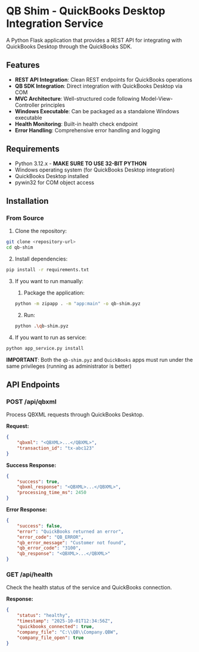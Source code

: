 # QB Shim - QuickBooks Desktop Integration Service

A Python Flask application that provides a REST API for integrating with QuickBooks Desktop through the QuickBooks SDK.

## Features

- **REST API Integration**: Clean REST endpoints for QuickBooks operations
- **QB SDK Integration**: Direct integration with QuickBooks Desktop via COM
- **MVC Architecture**: Well-structured code following Model-View-Controller principles
- **Windows Executable**: Can be packaged as a standalone Windows executable
- **Health Monitoring**: Built-in health check endpoint
- **Error Handling**: Comprehensive error handling and logging

## Requirements

- Python 3.12.x - **MAKE SURE TO USE 32-BIT PYTHON**
- Windows operating system (for QuickBooks Desktop integration)
- QuickBooks Desktop installed
- pywin32 for COM object access

## Installation

### From Source

1. Clone the repository:
```bash
git clone <repository-url>
cd qb-shim
```

2. Install dependencies:
```bash
pip install -r requirements.txt
```

3. If you want to run manually:
   
    1. Package the application:
    ```bash
    python -m zipapp . -m "app:main" -o qb-shim.pyz
    ```

   2. Run:
    ```bash
    python .\qb-shim.pyz
    ```
4. If you want to run as service:
```bash
python app_service.py install
```
**IMPORTANT**: Both the `qb-shim.pyz` and `QuickBooks` apps must run under the same privileges (running as administrator is better)

## API Endpoints

### POST /api/qbxml

Process QBXML requests through QuickBooks Desktop.

**Request:**
```json
{
    "qbxml": "<QBXML>...</QBXML>",
    "transaction_id": "tx-abc123"
}
```

**Success Response:**
```json
{
    "success": true,
    "qbxml_response": "<QBXML>...</QBXML>",
    "processing_time_ms": 2450
}
```

**Error Response:**
```json
{
    "success": false,
    "error": "QuickBooks returned an error",
    "error_code": "QB_ERROR",
    "qb_error_message": "Customer not found",
    "qb_error_code": "3100",
    "qb_response": "<QBXML>...</QBXML>"
}
```

### GET /api/health

Check the health status of the service and QuickBooks connection.

**Response:**
```json
{
    "status": "healthy",
    "timestamp": "2025-10-01T12:34:56Z",
    "quickbooks_connected": true,
    "company_file": "C:\\QB\\Company.QBW",
    "company_file_open": true
}
```
